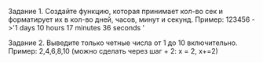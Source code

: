 Задание 1. Создайте функцию, которая принимает кол-во сек и форматирует их в кол-во дней, часов, минут и секунд.
Пример: 123456 ->'1 days 10 hours 17 minutes 36 seconds '

Задание 2. Выведите только четные числа от 1 до 10 включительно.
Пример: 2,4,6,8,10 (можно сделать через шаг +  2: х = 2, х+=2)
